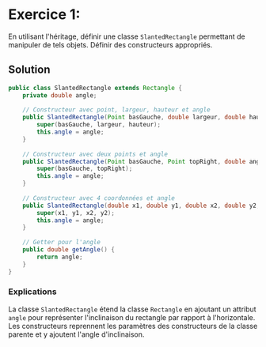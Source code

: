 # Exercice 1:

En utilisant l'héritage, définir une classe `SlantedRectangle` permettant de manipuler de tels objets. Définir des constructeurs appropriés.

## Solution

```java
public class SlantedRectangle extends Rectangle {
    private double angle;
    
    // Constructeur avec point, largeur, hauteur et angle
    public SlantedRectangle(Point basGauche, double largeur, double hauteur, double angle) {
        super(basGauche, largeur, hauteur);
        this.angle = angle;
    }
    
    // Constructeur avec deux points et angle
    public SlantedRectangle(Point basGauche, Point topRight, double angle) {
        super(basGauche, topRight);
        this.angle = angle;
    }
    
    // Constructeur avec 4 coordonnées et angle
    public SlantedRectangle(double x1, double y1, double x2, double y2, double angle) {
        super(x1, y1, x2, y2);
        this.angle = angle;
    }
    
    // Getter pour l'angle
    public double getAngle() {
        return angle;
    }
}
```
### Explications

La classe `SlantedRectangle` étend la classe `Rectangle` en ajoutant un attribut `angle` pour représenter l'inclinaison du rectangle par rapport à l'horizontale. Les constructeurs reprennent les paramètres des constructeurs de la classe parente et y ajoutent l'angle d'inclinaison.